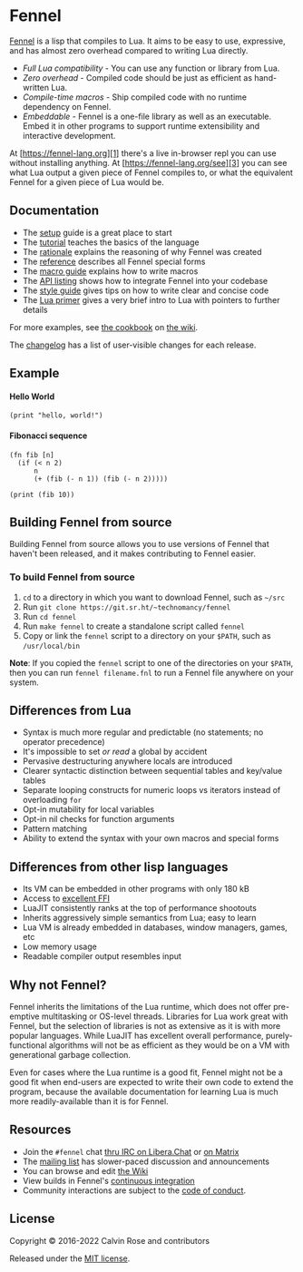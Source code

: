 # Fennel

[Fennel][1] is a lisp that compiles to Lua. It aims to be easy to use,
expressive, and has almost zero overhead compared to writing Lua directly.

* *Full Lua compatibility* - You can use any function or library from Lua.
* *Zero overhead* - Compiled code should be just as efficient as hand-written Lua.
* *Compile-time macros* - Ship compiled code with no runtime dependency on Fennel.
* *Embeddable* - Fennel is a one-file library as well as an executable. Embed it in other programs to support runtime extensibility and interactive development.

At [https://fennel-lang.org][1] there's a live in-browser repl you can
use without installing anything. At [https://fennel-lang.org/see][3]
you can see what Lua output a given piece of Fennel compiles to, or
what the equivalent Fennel for a given piece of Lua would be.

## Documentation

* The [setup](setup.md) guide is a great place to start
* The [tutorial](tutorial.md) teaches the basics of the language
* The [rationale](rationale.md) explains the reasoning of why Fennel was created
* The [reference](reference.md) describes all Fennel special forms
* The [macro guide](macros.md) explains how to write macros
* The [API listing](api.md) shows how to integrate Fennel into your codebase
* The [style guide](style.md) gives tips on how to write clear and concise code
* The [Lua primer](lua-primer.md) gives a very brief intro to Lua with
  pointers to further details

For more examples, see [the cookbook][2] on [the wiki][7].

The [changelog](changelog.md) has a list of user-visible changes for
each release.

## Example

#### Hello World
```Fennel
(print "hello, world!")
```

#### Fibonacci sequence
```Fennel
(fn fib [n]
  (if (< n 2)
      n
      (+ (fib (- n 1)) (fib (- n 2)))))

(print (fib 10))
```

## Building Fennel from source

Building Fennel from source allows you to use versions of Fennel that
haven't been released, and it makes contributing to Fennel easier.

### To build Fennel from source

1. `cd` to a directory in which you want to download Fennel, such as
   `~/src`
2. Run `git clone https://git.sr.ht/~technomancy/fennel`
3. Run `cd fennel`
4. Run `make fennel` to create a standalone script called `fennel`
5. Copy or link the `fennel` script to a directory on your `$PATH`, such as `/usr/local/bin`

**Note**: If you copied the `fennel` script to one of the
directories on your `$PATH`, then you can run `fennel filename.fnl` to
run a Fennel file anywhere on your system.

## Differences from Lua

* Syntax is much more regular and predictable (no statements; no operator precedence)
* It's impossible to set *or read* a global by accident
* Pervasive destructuring anywhere locals are introduced
* Clearer syntactic distinction between sequential tables and key/value tables
* Separate looping constructs for numeric loops vs iterators instead of overloading `for`
* Opt-in mutability for local variables
* Opt-in nil checks for function arguments
* Pattern matching
* Ability to extend the syntax with your own macros and special forms

## Differences from other lisp languages

* Its VM can be embedded in other programs with only 180 kB
* Access to [excellent FFI][4]
* LuaJIT consistently ranks at the top of performance shootouts
* Inherits aggressively simple semantics from Lua; easy to learn
* Lua VM is already embedded in databases, window managers, games, etc
* Low memory usage
* Readable compiler output resembles input

## Why not Fennel?

Fennel inherits the limitations of the Lua runtime, which does not offer
pre-emptive multitasking or OS-level threads. Libraries for Lua work
great with Fennel, but the selection of libraries is not as extensive
as it is with more popular languages. While LuaJIT has excellent
overall performance, purely-functional algorithms will not be as
efficient as they would be on a VM with generational garbage collection.

Even for cases where the Lua runtime is a good fit, Fennel might not
be a good fit when end-users are expected to write their own code to
extend the program, because the available documentation for learning
Lua is much more readily-available than it is for Fennel.

## Resources

* Join the `#fennel` chat [thru IRC on Libera.Chat][9] or [on Matrix][10]
* The [mailing list][5] has slower-paced discussion and announcements
* You can browse and edit [the Wiki][7]
* View builds in Fennel's [continuous integration][8]
* Community interactions are subject to the [code of conduct](CODE-OF-CONDUCT.md).

## License

Copyright © 2016-2022 Calvin Rose and contributors

Released under the [MIT license](LICENSE).

[1]: https://fennel-lang.org
[2]: https://github.com/bakpakin/Fennel/wiki/Cookbook
[3]: https://fennel-lang.org/see
[4]: http://luajit.org/ext_ffi_tutorial.html
[5]: https://lists.sr.ht/%7Etechnomancy/fennel
[7]: https://github.com/bakpakin/Fennel/wiki
[8]: https://builds.sr.ht/~technomancy/fennel
[9]: https://libera.chat
[10]: https://matrix.to/#/!rnpLWzzTijEUDhhtjW:matrix.org?via=matrix.org
